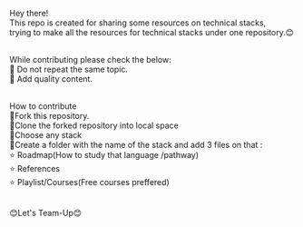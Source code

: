Hey there!<br/>
This repo is created for sharing some resources on technical stacks,<br/>
trying to make all the resources for technical stacks under one repository.😊<br/><br/>

While contributing please check the below:<br/>
📍 Do not repeat the same topic.<br/>
📍 Add quality content.<br/><br/>

How to contribute<br/>
💠Fork this repository.<br/>
💠Clone the forked repository into local space<br/>
💠Choose any stack <br/>
💠Create a folder with the name of the stack and  add 3 files on that :<br/>
             ⭐ Roadmap(How to study that language /pathway)<br/>
             ⭐ References<br/>
             ⭐ Playlist/Courses(Free courses preffered)<br/><br/>
             
             
😊Let's Team-Up😊         
